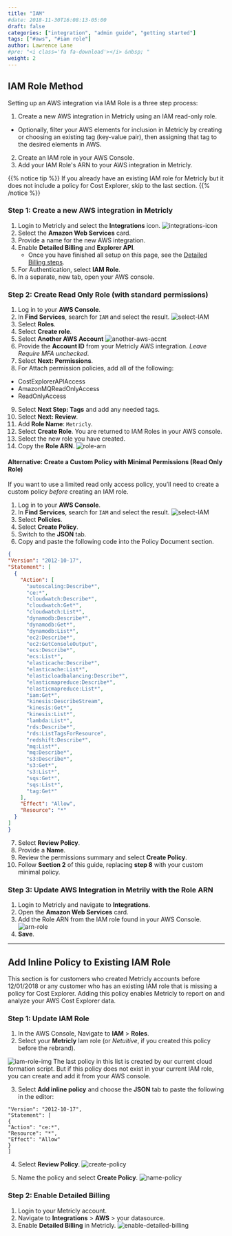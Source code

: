 ```yaml
---
title: "IAM"
#date: 2018-11-30T16:08:13-05:00
draft: false
categories: ["integration", "admin guide", "getting started"]
tags: ["#aws", "#iam role"]
author: Lawrence Lane
#pre: "<i class='fa fa-download'></i> &nbsp; "
weight: 2
---
```

## IAM Role Method

Setting up an AWS integration via IAM Role is a three step process:

1. Create a new AWS integration in Metricly using an IAM read-only role.
 - Optionally, filter your AWS elements for inclusion in Metricly by creating or choosing an existing tag (key-value pair), then assigning that tag to the desired elements in AWS.
2. Create an IAM role in your AWS Console.
3. Add your IAM Role's ARN to your AWS integration in Metricly.


{{% notice tip %}}
If you already have an existing IAM role for Metricly but it does not include a policy for Cost Explorer, skip to the last section.
{{% /notice %}}

### Step 1: Create a new AWS integration in Metricly
1. Login to Metricly and select the **Integrations** icon.
![integrations-icon](/images/AWS-IAM-Installation/integrations-icon.png)
2. Select the **Amazon Web Services** card.
3. Provide a name for the new AWS integration.
4. Enable **Detailed Billing** and **Explorer API**.
   - Once you have finished all setup on this page, see the [Detailed Billing steps](/integrations/aws-integration/aws-detailed-billing).
4. For Authentication, select **IAM Role**.
5. In a separate, new tab, open your AWS console.

### Step 2: Create Read Only Role (with standard permissions)

1. Log in to your **AWS Console**.
2. In **Find Services**, search for `IAM` and select the result.
![select-IAM](/images/AWS-IAM-Installation/select-iam.png)
3. Select **Roles**.
4. Select **Create role**.
5. Select **Another AWS Account**
![another-aws-accnt](/images/AWS-IAM-Installation/another-aws-accnt.png)
6. Provide the **Account ID** from your Metricly AWS integration. _Leave Require MFA unchecked_.
7. Select **Next: Permissions**.
8. For Attach permission policies, add all of the following:
 - CostExplorerAPIAccess
 - AmazonMQReadOnlyAccess
 - ReadOnlyAccess
9. Select **Next Step: Tags** and add any needed tags.
10. Select **Next: Review**.
11. Add **Role Name**: `Metricly`.
12. Select **Create Role**.  You are returned to IAM Roles in your AWS console.
13. Select the new role you have created.
14. Copy the **Role ARN**.
![role-arn](/images/AWS-IAM-Installation/role-arn.png)


#### Alternative: Create a Custom Policy with Minimal Permissions (Read Only Role)

If you want to use a limited read only access policy, you’ll need to create a custom policy _before_  creating an IAM role.

1. Log in to your **AWS Console**.
2. In **Find Services**, search for `IAM` and select the result.
![select-IAM](/images/AWS-IAM-Installation/select-iam.png)
3. Select **Policies**.
4. Select **Create Policy**.
5. Switch to the **JSON** tab.
6. Copy and paste the following code into the Policy Document section.

```json
{
"Version": "2012-10-17",
"Statement": [
  {
    "Action": [
      "autoscaling:Describe*",        
      "ce:*",
      "cloudwatch:Describe*",
      "cloudwatch:Get*",
      "cloudwatch:List*",
      "dynamodb:Describe*",
      "dynamodb:Get*",
      "dynamodb:List*",
      "ec2:Describe*",
      "ec2:GetConsoleOutput",
      "ecs:Describe*",
      "ecs:List*",
      "elasticache:Describe*",
      "elasticache:List*",
      "elasticloadbalancing:Describe*",
      "elasticmapreduce:Describe*",
      "elasticmapreduce:List*",
      "iam:Get*",
      "kinesis:DescribeStream",
      "kinesis:Get*",
      "kinesis:List*",
      "lambda:List*",
      "rds:Describe*",
      "rds:ListTagsForResource",
      "redshift:Describe*",
      "mq:List*",
      "mq:Describe*",
      "s3:Describe*",
      "s3:Get*",
      "s3:List*",
      "sqs:Get*",
      "sqs:List*",
      "tag:Get*"
    ],
    "Effect": "Allow",
    "Resource": "*"
  }
]
}
```
7. Select **Review Policy**.
8. Provide a **Name**.
9. Review the permissions summary and select **Create Policy**.
10. Follow **Section 2** of this guide, replacing **step 8** with your custom minimal policy.

### Step 3: Update AWS Integration in Metrily with the Role ARN

1. Login to Metricly and navigate to **Integrations**.
2. Open the **Amazon Web Services** card.
3. Add the Role ARN from the IAM role found in your AWS Console.
![arn-role](/images/AWS-IAM-Installation/arn-role.png)
4. **Save**.

---

## Add Inline Policy to Existing IAM Role

This section is for customers who created Metricly accounts before 12/01/2018 or any customer who has an existing IAM role that is missing a policy for Cost Explorer. Adding this policy enables Metricly to report on and analyze your AWS Cost Explorer data.

### Step 1: Update IAM Role

1. In the AWS Console, Navigate to **IAM** > **Roles**.
2. Select your **Metricly** Iam role (or _Netuitive_, if you created this policy before the rebrand).

![iam-role-img](/images/AWS-IAM-Installation/iam-role-img.png)
The last policy in this list is created by our current cloud formation script.  But if this policy does not exist in your current IAM role, you can create and add it from your AWS console.


3. Select **Add inline policy** and choose the **JSON** tab to paste the following in the editor:
```
"Version": "2012-10-17",
"Statement": [
{
"Action": "ce:*",
"Resource": "*",
"Effect": "Allow"
}
]
```
4. Select **Review Policy**.
![create-policy](/images/AWS-IAM-Installation/create-policy.png)

5. Name the policy and select **Create Policy**.
![name-policy](/images/AWS-IAM-Installation/name-policy.png)

### Step 2: Enable Detailed Billing
1. Login to your Metricly account.
2. Navigate to **Integrations** > **AWS** > your datasource.
3. Enable **Detailed Billing** in Metricly.
![enable-detailed-billing](/images/AWS-IAM-Installation/enable-detailed-billing.png)

